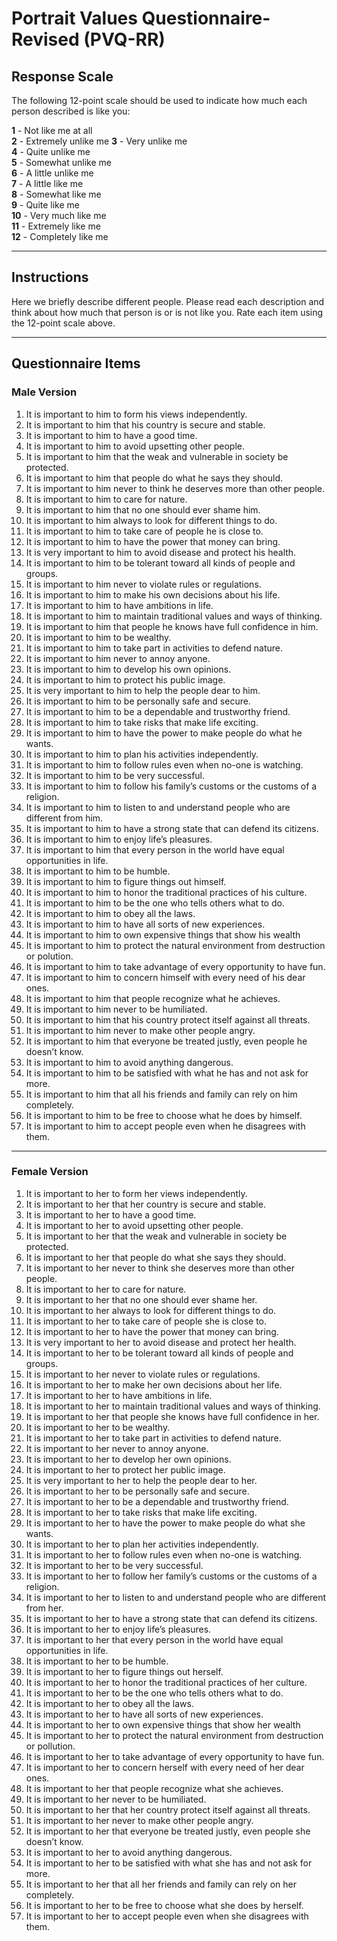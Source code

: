 # Portrait Values Questionnaire-Revised (PVQ-RR)

## Response Scale

The following 12-point scale should be used to indicate how much each person described is like you:

**1** - Not like me at all  
**2** - Extremely unlike me
**3** - Very unlike me  
**4** - Quite unlike me  
**5** - Somewhat unlike me  
**6** - A little unlike me  
**7** - A little like me  
**8** - Somewhat like me  
**9** - Quite like me  
**10** - Very much like me  
**11** - Extremely like me  
**12** - Completely like me  

---

## Instructions

Here we briefly describe different people. Please read each description and think about how much that person is or is not like you. Rate each item using the 12-point scale above.

---

## Questionnaire Items

### Male Version

1. It is important to him to form his views independently.
2. It is important to him that his country is secure and stable.
3. It is important to him to have a good time.
4. It is important to him to avoid upsetting other people.
5. It is important to him that the weak and vulnerable in society be protected.
6. It is important to him that people do what he says they should.
7. It is important to him never to think he deserves more than other people.
8. It is important to him to care for nature.
9. It is important to him that no one should ever shame him.
10. It is important to him always to look for different things to do.
11. It is important to him to take care of people he is close to.
12. It is important to him to have the power that money can bring.
13. It is very important to him to avoid disease and protect his health.
14. It is important to him to be tolerant toward all kinds of people and groups.
15. It is important to him never to violate rules or regulations.
16. It is important to him to make his own decisions about his life.
17. It is important to him to have ambitions in life.
18. It is important to him to maintain traditional values and ways of thinking.
19. It is important to him that people he knows have full confidence in him.
20. It is important to him to be wealthy.
21. It is important to him to take part in activities to defend nature.
22. It is important to him never to annoy anyone.
23. It is important to him to develop his own opinions.
24. It is important to him to protect his public image.
25. It is very important to him to help the people dear to him.
26. It is important to him to be personally safe and secure.
27. It is important to him to be a dependable and trustworthy friend.
28. It is important to him to take risks that make life exciting.
29. It is important to him to have the power to make people do what he wants.
30. It is important to him to plan his activities independently.
31. It is important to him to follow rules even when no-one is watching.
32. It is important to him to be very successful.
33. It is important to him to follow his family’s customs or the customs of a religion.
34. It is important to him to listen to and understand people who are different from him.
35. It is important to him to have a strong state that can defend its citizens.
36. It is important to him to enjoy life’s pleasures.
37. It is important to him that every person in the world have equal opportunities in life.
38. It is important to him to be humble.
39. It is important to him to figure things out himself.
40. It is important to him to honor the traditional practices of his culture.
41. It is important to him to be the one who tells others what to do.
42. It is important to him to obey all the laws.
43. It is important to him to have all sorts of new experiences.
44. It is important to him to own expensive things that show his wealth
45. It is important to him to protect the natural environment from destruction or polution.
46. It is important to him to take advantage of every opportunity to have fun.
47. It is important to him to concern himself with every need of his dear ones.
48. It is important to him that people recognize what he achieves.
49. It is important to him never to be humiliated.
50. It is important to him that his country protect itself against all threats.
51. It is important to him never to make other people angry.
52. It is important to him that everyone be treated justly, even people he doesn’t know.
53. It is important to him to avoid anything dangerous.
54. It is important to him to be satisfied with what he has and not ask for more.
55. It is important to him that all his friends and family can rely on him completely.
56. It is important to him to be free to choose what he does by himself.
57. It is important to him to accept people even when he disagrees with them.

---

### Female Version

1. It is important to her to form her views independently.
2. It is important to her that her country is secure and stable.
3. It is important to her to have a good time.
4. It is important to her to avoid upsetting other people.
5. It is important to her that the weak and vulnerable in society be protected.
6. It is important to her that people do what she says they should.
7. It is important to her never to think she deserves more than other people.
8. It is important to her to care for nature.
9. It is important to her that no one should ever shame her.
10. It is important to her always to look for different things to do.
11. It is important to her to take care of people she is close to.
12. It is important to her to have the power that money can bring.
13. It is very important to her to avoid disease and protect her health.
14. It is important to her to be tolerant toward all kinds of people and groups.
15. It is important to her never to violate rules or regulations.
16. It is important to her to make her own decisions about her life.
17. It is important to her to have ambitions in life.
18. It is important to her to maintain traditional values and ways of thinking.
19. It is important to her that people she knows have full confidence in her.
20. It is important to her to be wealthy.
21. It is important to her to take part in activities to defend nature.
22. It is important to her never to annoy anyone.
23. It is important to her to develop her own opinions.
24. It is important to her to protect her public image.
25. It is very important to her to help the people dear to her.
26. It is important to her to be personally safe and secure.
27. It is important to her to be a dependable and trustworthy friend.
28. It is important to her to take risks that make life exciting.
29. It is important to her to have the power to make people do what she wants.
30. It is important to her to plan her activities independently.
31. It is important to her to follow rules even when no-one is watching.
32. It is important to her to be very successful.
33. It is important to her to follow her family’s customs or the customs of a religion.
34. It is important to her to listen to and understand people who are different from her.
35. It is important to her to have a strong state that can defend its citizens.
36. It is important to her to enjoy life’s pleasures.
37. It is important to her that every person in the world have equal opportunities in life.
38. It is important to her to be humble.
39. It is important to her to figure things out herself.
40. It is important to her to honor the traditional practices of her culture.
41. It is important to her to be the one who tells others what to do.
42. It is important to her to obey all the laws.
43. It is important to her to have all sorts of new experiences.
44. It is important to her to own expensive things that show her wealth
45. It is important to her to protect the natural environment from destruction or pollution.
46. It is important to her to take advantage of every opportunity to have fun.
47. It is important to her to concern herself with every need of her dear ones.
48. It is important to her that people recognize what she achieves.
49. It is important to her never to be humiliated.
50. It is important to her that her country protect itself against all threats.
51. It is important to her never to make other people angry.
52. It is important to her that everyone be treated justly, even people she doesn’t know.
53. It is important to her to avoid anything dangerous.
54. It is important to her to be satisfied with what she has and not ask for more.
55. It is important to her that all her friends and family can rely on her completely.
56. It is important to her to be free to choose what she does by herself.
57. It is important to her to accept people even when she disagrees with them.
